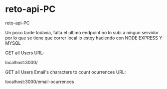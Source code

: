 # reto-api-PC
reto-api-PC

Un poco tarde todavia, falta el ultimo endpoint no lo subi a ningun servidor por lo que se tiene que correr local lo estoy haciendo con NODE EXPRESS Y MYSQL

GET all Users URL:

localhost:3000/

GET all Users Email's characters to count ocurrences URL:

localhost:3000/email-ocurrences
